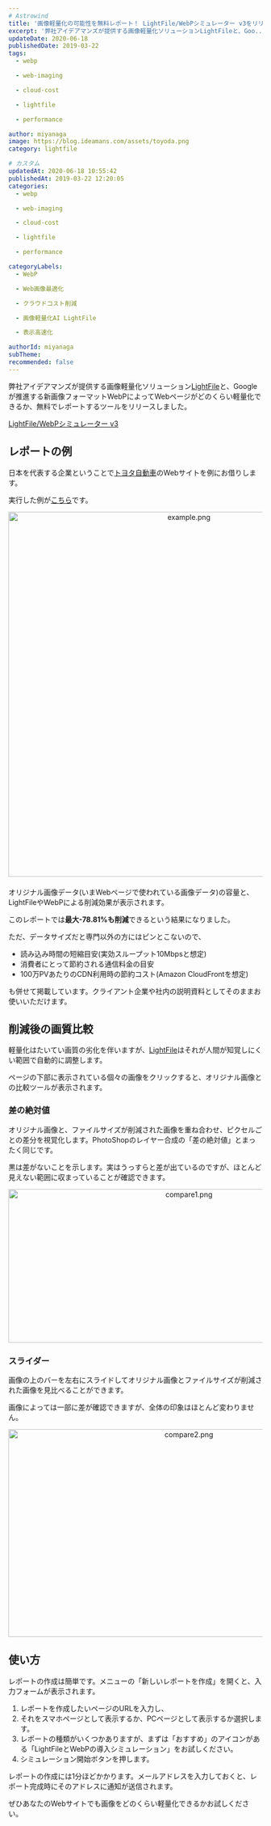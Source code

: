 ```yaml
---
# Astrowind
title: '画像軽量化の可能性を無料レポート！ LightFile/WebPシミュレーター v3をリリース'
excerpt: '弊社アイデアマンズが提供する画像軽量化ソリューションLightFileと、Goo...'
updateDate: 2020-06-18
publishedDate: 2019-03-22
tags: 
  - webp

  - web-imaging

  - cloud-cost

  - lightfile

  - performance

author: miyanaga
image: https://blog.ideamans.com/assets/toyoda.png
category: lightfile

# カスタム
updatedAt: 2020-06-18 10:55:42
publishedAt: 2019-03-22 12:20:05
categories: 
  - webp

  - web-imaging

  - cloud-cost

  - lightfile

  - performance

categoryLabels: 
  - WebP

  - Web画像最適化

  - クラウドコスト削減

  - 画像軽量化AI LightFile

  - 表示高速化

authorId: miyanaga
subTheme: 
recommended: false
---
```


弊社アイデアマンズが提供する画像軽量化ソリューション[LightFile](https://www.ideamans.com/lightfile/)と、Googleが推進する新画像フォーマットWebPによってWebページがどのくらい軽量化できるか、無料でレポートするツールをリリースしました。

[LightFile/WebPシミュレーター v3](https://sim.lightfile.net/v3/)

## レポートの例

日本を代表する企業ということで[トヨタ自動車](https://toyota.jp/)のWebサイトを例にお借りします。

実行した例が[こちら](https://sim.lightfile.net/v3/reports/85c04034-3357-410c-a132-ea8be0dfc120)です。

<a href="https://blog.ideamans.com/assets/example.png"><img alt="example.png" src="https://blog.ideamans.com/assets_c/2019/03/example-thumb-autox722-979.png" width="700" height="722" class="mt-image-center" style="text-align: center; display: block; margin: 0 auto 20px;" /></a>

オリジナル画像データ(いまWebページで使われている画像データ)の容量と、LightFileやWebPによる削減効果が表示されます。

このレポートでは**最大-78.81%も削減**できるという結果になりました。

ただ、データサイズだと専門以外の方にはピンとこないので、

* 読み込み時間の短縮目安(実効スループット10Mbpsと想定)
* 消費者にとって節約される通信料金の目安
* 100万PVあたりのCDN利用時の節約コスト(Amazon CloudFrontを想定)

も併せて掲載しています。クライアント企業や社内の説明資料としてそのままお使いいただけます。

## 削減後の画質比較

軽量化はたいてい画質の劣化を伴いますが、[LightFile](https://www.ideamans.com/lightfile/)はそれが人間が知覚しにくい範囲で自動的に調整します。

ページの下部に表示されている個々の画像をクリックすると、オリジナル画像との比較ツールが表示されます。

### 差の絶対値

オリジナル画像と、ファイルサイズが削減された画像を重ね合わせ、ピクセルごとの差分を視覚化します。PhotoShopのレイヤー合成の「差の絶対値」とまったく同じです。

黒は差がないことを示します。実はうっすらと差が出ているのですが、ほとんど見えない範囲に収まっていることが確認できます。

<a href="https://blog.ideamans.com/assets/compare1.png"><img alt="compare1.png" src="https://blog.ideamans.com/assets_c/2019/03/compare1-thumb-700xauto-981.png" width="700" height="304" class="mt-image-center" style="text-align: center; display: block; margin: 0 auto 20px;" /></a>

### スライダー

画像の上のバーを左右にスライドしてオリジナル画像とファイルサイズが削減された画像を見比べることができます。

画像によっては一部に差が確認できますが、全体の印象はほとんど変わりません。

<a href="https://blog.ideamans.com/assets/compare2.png"><img alt="compare2.png" src="https://blog.ideamans.com/assets_c/2019/03/compare2-thumb-700xauto-983.png" width="700" height="411" class="mt-image-center" style="text-align: center; display: block; margin: 0 auto 20px;" /></a>

## 使い方

レポートの作成は簡単です。メニューの「新しいレポートを作成」を開くと、入力フォームが表示されます。

 1.  レポートを作成したいページのURLを入力し、
 2.  それをスマホページとして表示するか、PCページとして表示するか選択します。
 3.  レポートの種類がいくつかありますが、まずは「おすすめ」のアイコンがある「LightFileとWebPの導入シミュレーション」をお試しください。
 4.  シミュレーション開始ボタンを押します。

レポートの作成には1分ほどかかります。メールアドレスを入力しておくと、レポート完成時にそのアドレスに通知が送信されます。

ぜひあなたのWebサイトでも画像をどのくらい軽量化できるかお試しください。

